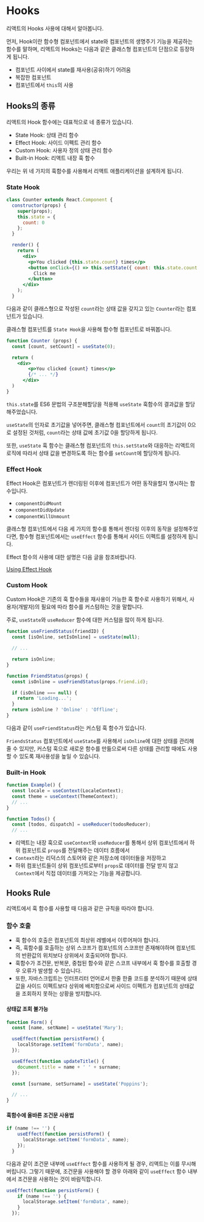 # Hooks

리액트의 Hooks 사용에 대해서 알아봅니다.

먼저, Hook이란 함수형 컴포넌트에서 state와 컴포넌트의 생명주기 기능을 제공하는 함수를 말하며, 리액트의 Hooks는 다음과 같은 클래스형 컴포넌트의 단점으로 등장하게 됩니다.

- 컴포넌트 사이에서 state를 재사용(공유)하기 어려움
- 복잡한 컴포넌트
- 컴포넌트에서 `this`의 사용

## Hooks의 종류

리액트의 Hook 함수에는 대표적으로 네 종류가 있습니다.

- State Hook: 상태 관리 함수
- Effect Hook: 사이드 이펙트 관리 함수
- Custom Hook: 사용자 정의 상태 관리 함수
- Built-in Hook: 리액트 내장 훅 함수

우리는 위 네 가지의 훅함수를 사용해서 리액트 애플리케이션을 설계하게 됩니다.

### State Hook
```jsx
class Counter extends React.Component {
  constructor(props) {
    super(props);
    this.state = {
      count: 0
    };
  }

  render() {
    return (
      <div>
        <p>You clicked {this.state.count} times</p>
        <button onClick={() => this.setState({ count: this.state.count + 1 })}>
          Click me
        </button>
      </div>
    );
  }
```

다음과 같이 클래스형으로 작성된 `count`라는 상태 값을 갖지고 있는 `Counter`라는 컴포넌트가 있습니다.

클래스형 컴포넌트를 `State Hook`을 사용해 함수형 컴포넌트로 바꿔봅니다.

```jsx
function Counter (props) {
  const [count, setCount] = useState(0);

  return (
    <div>
        <p>You clicked {count} times</p>
        {/* ... */}
      </div>
  )
}
```

`this.state`를 ES6 문법의 구조분해할당을 적용해 `useState` 훅함수의 결과값을 할당해주었습니다.

`useState`의 인자로 초기값을 넣어주면, 클래스형 컴포넌트에서 `count`의 초기값이 0으로 설정된 것처럼, `count`라는 상태 값에 초기값 0을 할당하게 됩니다.

또한, `useState` 훅 함수는 클래스형 컴포넌트의 `this.setState`와 대응하는 리액트의 로직에 따라서 상태 값을 변경하도록 하는 함수를 `setCount`에 할당하게 됩니다.

### Effect Hook

Effect Hook은 컴포넌트가 렌더링된 이후에 컴포넌트가 어떤 동작을할지 명시하는 함수입니다.

- `componentDidMount`
- `componentDidUpdate`
- `componentWillUnmount`

클래스형 컴포넌트에서 다음 세 가지의 함수를 통해서 렌더링 이후의 동작을 설정해주었다면, 함수형 컴포넌트에서는 `useEffect` 함수를 통해서 사이드 이펙트를 설정하게 됩니다.

Effect 함수의 사용에 대한 설명은 다음 글을 참조바랍니다.

[Using Effect Hook](https://github.com/zeromountain/TIL/blob/main/FrontEnd/React/21-09-20%20Using%20the%20Effect%20Hook.md)

### Custom Hook


Custom Hook은 기존의 훅 함수들을 재사용이 가능한 훅 함수로 사용하기 위해서, 사용자(개발자)의 필요에 따라 함수를 커스텀하는 것을 말합니다.

주로, `useState`와 `useReducer` 함수에 대한 커스텀을 많이 하게 됩니다.

```jsx
function useFriendStatus(friendID) {
  const [isOnline, setIsOnline] = useState(null);

  // ...

  return isOnline;
}
```
```jsx
function FriendStatus(props) {
  const isOnline = useFriendStatus(props.friend.id);

  if (isOnline === null) {
    return 'Loading...';
  }
  return isOnline ? 'Online' : 'Offline';
}
```

다음과 같이 `useFriendStatus`라는 커스텀 훅 함수가 있습니다.

`FriendsStatus` 컴포넌트에서 `useState`를 사용해서 `isOnline`에 대한 상태를 관리해 줄 수 있지만, 커스텀 훅으로 새로운 함수를 만듦으로써 다른 상태를 관리할 때에도 사용할 수 있도록 재사용성을 높일 수 있습니다. 


### Built-in Hook

```jsx
function Example() {
  const locale = useContext(LocaleContext);
  const theme = useContext(ThemeContext);
  // ...
}
```

```jsx
function Todos() {
  const [todos, dispatch] = useReducer(todosReducer);
  // ...
```

- 리액트는 내장 훅으로 `useContext`와 `useReducer`를 통해서 상위 컴포넌트에서 하위 컴포넌트로 `props`를 전달해주는 데이터 흐름에서
- `Context`라는 리덕스의 스토어와 같은 저장소에 데이터들을 저장하고 
- 하위 컴포넌트들이 상위 컴포넌트로부터 `props`로 데이터를 전달 받지 않고 `Context`에서 직접 데이터를 가져오는 기능을 제공합니다.

## Hooks Rule

리액트에서 훅 함수를 사용할 때 다음과 같은 규칙을 따라야 합니다.

### 함수 호출

- 훅 함수의 호출은 컴포넌트의 최상위 레벨에서 이루어져야 합니다.
- 즉, 훅함수를 호출하는 상위 스코프가 컴포넌트의 스코프만 존재해야하며 컴포넌트의 반환값의 위치보다 상위에서 호출되어야 합니다.
- 훅함수가 조건문, 반복문, 중첩된 함수와 같은 스코프 내부에서 훅 함수를 호출할 경우 오류가 발생할 수 있습니다.
- 또한, 자바스크립트는 인터프리터 언어로서 한줄 한줄 코드를 분석하기 때문에 상태값을 사이드 이펙트보다 상위에 배치함으로써 사이드 이펙트가 컴포넌트의 상태값을 조회하지 못하는 상황을 방지합니다.

#### 상태값 조회 불가능

```jsx
function Form() {
  const [name, setName] = useState('Mary');

  useEffect(function persistForm() {
    localStorage.setItem('formData', name);
  });

  useEffect(function updateTitle() {
    document.title = name + ' ' + surname;
  });

  const [surname, setSurname] = useState('Poppins');

  // ...
}
```

#### 훅함수에 올바른 조건문 사용법

```jsx
if (name !== '') {
    useEffect(function persistForm() {
      localStorage.setItem('formData', name);
    });
  }
```

다음과 같이 조건문 내부에 `useEffect` 함수를 사용하게 될 경우, 리액트는 이를 무시해 버립니다. 그렇기 때문에, 조건문을 사용해야 할 경우 아래와 같이 `useEffect` 함수 내부에서 조건문을 사용하는 것이 바람직합니다.

```jsx
useEffect(function persistForm() {
    if (name !== '') {
      localStorage.setItem('formData', name);
    }
  });
```